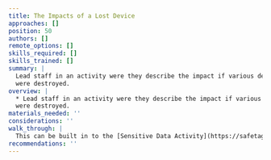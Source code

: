 ```yaml
---
title: The Impacts of a Lost Device
approaches: []
position: 50
authors: []
remote_options: []
skills_required: []
skills_trained: []
summary: |
  Lead staff in an activity were they describe the impact if various devices
  were destroyed.
overview: |
  * Lead staff in an activity were they describe the impact if various devices
  were destroyed.
materials_needed: ''
considerations: ''
walk_through: |
  This can be built in to the [Sensitive Data Activity](https://safetag.org/activities/sensitive_data).
recommendations: ''
---
```

